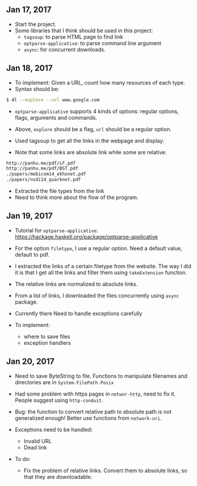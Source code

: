 ## Jan 17, 2017 

- Start the project. 
- Some libraries that I think should be used in this project: 
  + `tagsoup`: to parse HTML page to find link 
  + `optparse-applicative`: to parse command line argument 
  + `async`: for concurrent downloads. 
  
## Jan 18, 2017 

- To implement: Given a URL, count how many resources of each type. 
- Syntax should be: 

```sh
$ dl --explore --url www.google.com
```

- `optparse-applicative` supports 4 kinds of options: regular options,
  flags, arguments and commands. 
  
- Above, `explore` should be a flag, `url` should be a regular
  option. 
  
- Used tagsoup to get all the links in the webpage and display. 

- Note that some links are absolute link while some are relative: 

```sh
http://panhu.me/pdf/LF.pdf
http://panhu.me/pdf/BST.pdf
./papers/mobicom14_ekhonet.pdf
./papers/nsdi14_quarknet.pdf
```
- Extracted the file types from the link 
- Need to think more about the flow of the program. 

## Jan 19, 2017 

- Tutorial for `optparse-applicative`:
  https://hackage.haskell.org/package/optparse-applicative
  
- For the option `filetype`, I use a regular option. Need a default
  value, default to pdf. 

- I extracted the links of a certain filetype from the website. The
  way I did it is that I get all the links and filter them using
  `takeExtension` function. 
  
- The relative links are normalized to absolute links.   

- From a list of links, I downloaded the files concurrently using
  `async` package.
  
- Currently there Need to handle exceptions carefully 

- To implement:
  + where to save files
  + exception handlers

## Jan 20, 2017 

- Need to save ByteString to file. Functions to manipulate filenames
and directories are in `System.FilePath.Posix`

- Had some problem with https pages in `networ-http`, need to fix
  it. People suggest using `http-conduit`. 
  
- Bug: the function to convert relative path to absolute path is not
  generalized enough! Better use functions from `network-uri`. 
  
- Exceptions need to be handled:
  + Invalid URL
  + Dead link 

- To do:
  + Fix the problem of relative links. Convert them to absolute links,
    so that they are downloadable. 

